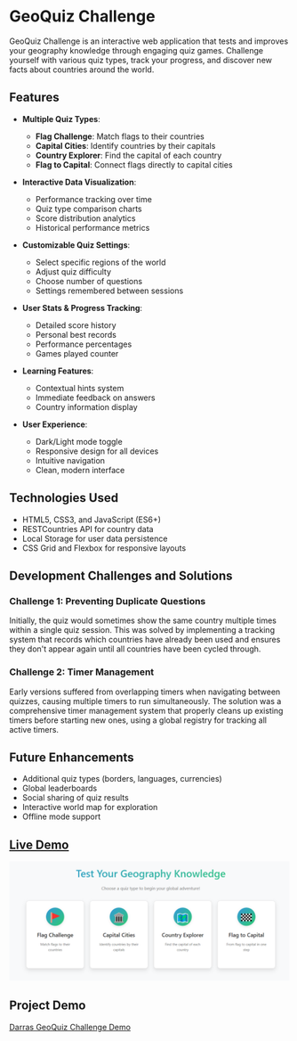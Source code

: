 # GeoQuiz Challenge

GeoQuiz Challenge is an interactive web application that tests and improves your geography knowledge through engaging quiz games. Challenge yourself with various quiz types, track your progress, and discover new facts about countries around the world.

## Features

- **Multiple Quiz Types**:

  - **Flag Challenge**: Match flags to their countries
  - **Capital Cities**: Identify countries by their capitals
  - **Country Explorer**: Find the capital of each country
  - **Flag to Capital**: Connect flags directly to capital cities

- **Interactive Data Visualization**:

  - Performance tracking over time
  - Quiz type comparison charts
  - Score distribution analytics
  - Historical performance metrics

- **Customizable Quiz Settings**:

  - Select specific regions of the world
  - Adjust quiz difficulty
  - Choose number of questions
  - Settings remembered between sessions

- **User Stats & Progress Tracking**:

  - Detailed score history
  - Personal best records
  - Performance percentages
  - Games played counter

- **Learning Features**:

  - Contextual hints system
  - Immediate feedback on answers
  - Country information display

- **User Experience**:
  - Dark/Light mode toggle
  - Responsive design for all devices
  - Intuitive navigation
  - Clean, modern interface

## Technologies Used

- HTML5, CSS3, and JavaScript (ES6+)
- RESTCountries API for country data
- Local Storage for user data persistence
- CSS Grid and Flexbox for responsive layouts

## Development Challenges and Solutions

### Challenge 1: Preventing Duplicate Questions

Initially, the quiz would sometimes show the same country multiple times within a single quiz session. This was solved by implementing a tracking system that records which countries have already been used and ensures they don't appear again until all countries have been cycled through.

### Challenge 2: Timer Management

Early versions suffered from overlapping timers when navigating between quizzes, causing multiple timers to run simultaneously. The solution was a comprehensive timer management system that properly cleans up existing timers before starting new ones, using a global registry for tracking all active timers.


## Future Enhancements

- Additional quiz types (borders, languages, currencies)
- Global leaderboards
- Social sharing of quiz results
- Interactive world map for exploration
- Offline mode support

## [Live Demo](https://darrashumber.github.io/geo-quiz/)

![GeoQuiz Challenge Screenshot](./assets/images/image.png)

## Project Demo

[Darras GeoQuiz Challenge Demo](https://www.youtube.com/watch?v=qdoFB-OvKAE)
